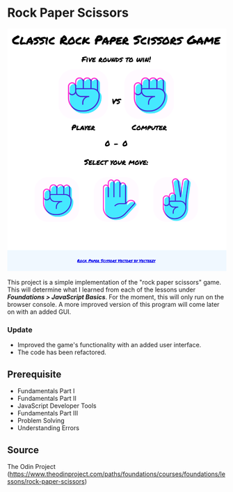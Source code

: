 # Rock Paper Scissors

![game](./images/rock-paper-scissors.png)

This project is a simple implementation of the "rock paper scissors" game. This will determine what I learned from each of the lessons under **_Foundations > JavaScript Basics_**. For the moment, this will only run on the browser console. A more improved version of this program will come later on with an added GUI.

### Update

- Improved the game's functionality with an added user interface.
- The code has been refactored.

## Prerequisite

- Fundamentals Part I
- Fundamentals Part II
- JavaScript Developer Tools
- Fundamentals Part III
- Problem Solving
- Understanding Errors

## Source

The Odin Project (https://www.theodinproject.com/paths/foundations/courses/foundations/lessons/rock-paper-scissors)
